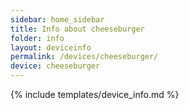 ```yaml
---
sidebar: home_sidebar
title: Info about cheeseburger
folder: info
layout: deviceinfo
permalink: /devices/cheeseburger/
device: cheeseburger
---
```

{% include templates/device_info.md %}
